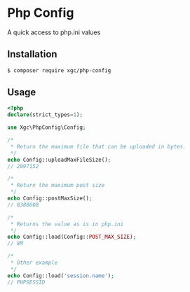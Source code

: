 # Php Config

A quick access to php.ini values

## Installation

```bash
$ composer require xgc/php-config
```

## Usage

```php
<?php
declare(strict_types=1);

use Xgc\PhpConfig\Config;

/*
 * Return the maximum file that can be uploaded in bytes
 */
echo Config::uploadMaxFileSize();
// 2097152

/*
 * Return the maximum post size
 */
echo Config::postMaxSize();
// 8388608

/*
 * Returns the value as is in php.ini
 */
echo Config::load(Config::POST_MAX_SIZE);
// 8M

/*
 * Other example
 */
echo Config::load('session.name');
// PHPSESSID

```
